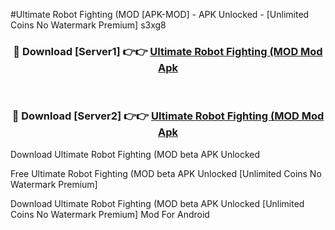 #Ultimate Robot Fighting (MOD [APK-MOD] - APK Unlocked - [Unlimited Coins No Watermark Premium] s3xg8



<div align="center">

<h3>🔴 Download [Server1] 👉👉 <a href="https://momento.my/?title=Ultimate_Robot_Fighting_(MOD">Ultimate Robot Fighting (MOD Mod Apk</a></h3><br>

<h3>🔴 Download [Server2] 👉👉 <a href="https://momento.my/?title=Ultimate_Robot_Fighting_(MOD">Ultimate Robot Fighting (MOD Mod Apk</a></h3>
</div>



Download Ultimate Robot Fighting (MOD beta APK Unlocked

Free Ultimate Robot Fighting (MOD beta APK Unlocked [Unlimited Coins No Watermark Premium]

Download Ultimate Robot Fighting (MOD beta APK Unlocked [Unlimited Coins No Watermark Premium] Mod For Android
